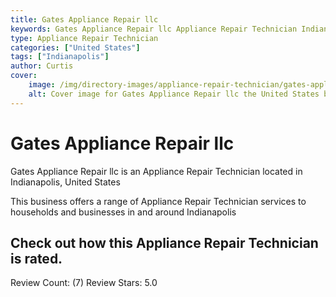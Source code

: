 ```yaml
---
title: Gates Appliance Repair llc
keywords: Gates Appliance Repair llc Appliance Repair Technician Indianapolis United States 
type: Appliance Repair Technician 
categories: ["United States"]
tags: ["Indianapolis"]
author: Curtis
cover:
    image: /img/directory-images/appliance-repair-technician/gates-appliance-repair-llc.webp
    alt: Cover image for Gates Appliance Repair llc the United States based Appliance Repair Technician servicing Indianapolis 
---
```


# Gates Appliance Repair llc
Gates Appliance Repair llc is an Appliance Repair Technician located in Indianapolis, United States

This business offers a range of Appliance Repair Technician services to households and businesses in and around Indianapolis

## Check out how this Appliance Repair Technician is rated.
Review Count: (7)
Review Stars: 5.0
